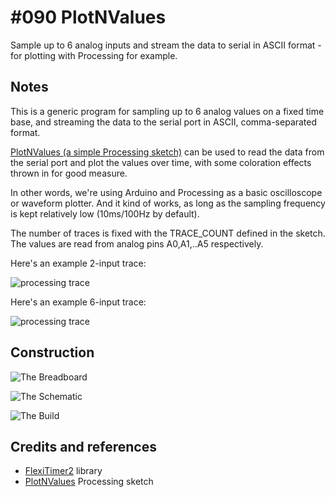 # #090 PlotNValues

Sample up to 6 analog inputs and stream the data to serial in ASCII format - for plotting with Processing for example.


## Notes

This is a generic program for sampling up to 6 analog values on a fixed time base,
and streaming the data to the serial port in ASCII, comma-separated format.

[PlotNValues (a simple Processing sketch)](../../processing/PlotNValues) can be used to read the data from the serial port
and plot the values over time, with some coloration effects thrown in for good measure.

In other words, we're using Arduino and Processing as a basic oscilloscope or waveform plotter.
And it kind of works, as long as the sampling frequency is kept relatively low (10ms/100Hz by default).

The number of traces is fixed with the TRACE_COUNT defined in the sketch.
The values are read from analog pins A0,A1,..A5 respectively.

Here's an example 2-input trace:

![processing trace](./assets/processing_trace_2.png?raw=true)

Here's an example 6-input trace:

![processing trace](./assets/processing_trace_6.png?raw=true)

## Construction

![The Breadboard](./assets/PlotNValues_bb.jpg?raw=true)

![The Schematic](./assets/PlotNValues_schematic.jpg?raw=true)

![The Build](./assets/PlotNValues_build.jpg?raw=true)

## Credits and references
* [FlexiTimer2](https://github.com/wimleers/flexitimer2) library
* [PlotNValues](../../processing/PlotNValues) Processing sketch

